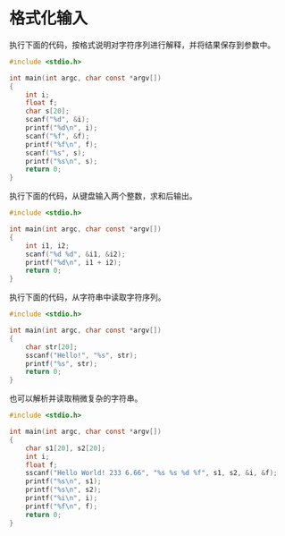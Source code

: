 # 格式化输入

执行下面的代码，按格式说明对字符序列进行解释，并将结果保存到参数中。

```c
#include <stdio.h>

int main(int argc, char const *argv[])
{
    int i;
    float f;
    char s[20];
    scanf("%d", &i);
    printf("%d\n", i);
    scanf("%f", &f);
    printf("%f\n", f);
    scanf("%s", s);
    printf("%s\n", s);
    return 0;
}
```

执行下面的代码，从键盘输入两个整数，求和后输出。

```c
#include <stdio.h>

int main(int argc, char const *argv[])
{
    int i1, i2;
    scanf("%d %d", &i1, &i2);
    printf("%d\n", i1 + i2);
    return 0;
}
```

执行下面的代码，从字符串中读取字符序列。

```c
#include <stdio.h>

int main(int argc, char const *argv[])
{
    char str[20];
    sscanf("Hello!", "%s", str);
    printf("%s", str);
    return 0;
}
```

也可以解析并读取稍微复杂的字符串。

```c
#include <stdio.h>

int main(int argc, char const *argv[])
{
    char s1[20], s2[20];
    int i;
    float f;
    sscanf("Hello World! 233 6.66", "%s %s %d %f", s1, s2, &i, &f);
    printf("%s\n", s1);
    printf("%s\n", s2);
    printf("%i\n", i);
    printf("%f\n", f);
    return 0;
}
```

